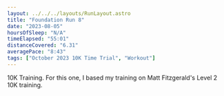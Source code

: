 ```yaml
---
layout: ../../../layouts/RunLayout.astro
title: "Foundation Run 8"
date: "2023-08-05"
hoursOfSleep: "N/A"
timeElapsed: "55:01"
distanceCovered: "6.31"
averagePace: "8:43"
tags: ["October 2023 10K Time Trial", "Workout"]
---
```


10K Training. For this one, I based my training on Matt Fitzgerald's Level 2 10K training.
